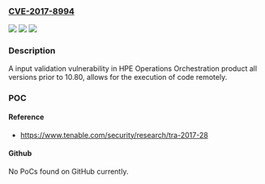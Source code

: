 ### [CVE-2017-8994](https://cve.mitre.org/cgi-bin/cvename.cgi?name=CVE-2017-8994)
![](https://img.shields.io/static/v1?label=Product&message=HPE%20Operations%20Orchestration&color=blue)
![](https://img.shields.io/static/v1?label=Version&message=n%2Fa&color=blue)
![](https://img.shields.io/static/v1?label=Vulnerability&message=Remote%20Code%20Execution&color=brighgreen)

### Description

A input validation vulnerability in HPE Operations Orchestration product all versions prior to 10.80, allows for the execution of code remotely.

### POC

#### Reference
- https://www.tenable.com/security/research/tra-2017-28

#### Github
No PoCs found on GitHub currently.

